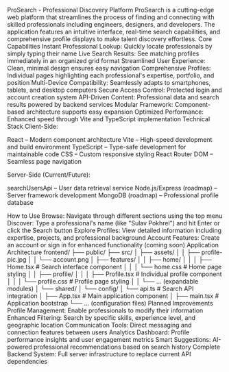 ProSearch - Professional Discovery Platform
ProSearch is a cutting-edge web platform that streamlines the process of finding and connecting with skilled professionals including engineers, designers, and developers. The application features an intuitive interface, real-time search capabilities, and comprehensive profile displays to make talent discovery effortless.
Core Capabilities
Instant Professional Lookup: Quickly locate professionals by simply typing their name
Live Search Results: See matching profiles immediately in an organized grid format
Streamlined User Experience: Clean, minimal design ensures easy navigation
Comprehensive Profiles: Individual pages highlighting each professional's expertise, portfolio, and position
Multi-Device Compatibility: Seamlessly adapts to smartphones, tablets, and desktop computers
Secure Access Control: Protected login and account creation system
API-Driven Content: Professional data and search results powered by backend services
Modular Framework: Component-based architecture supports easy expansion
Optimized Performance: Enhanced speed through Vite and TypeScript implementation
Technical Stack
Client-Side:

React – Modern component architecture
Vite – High-speed development and build environment
TypeScript – Type-safe development for maintainable code
CSS – Custom responsive styling
React Router DOM – Seamless page navigation

Server-Side (Current/Future):

searchUsersApi – User data retrieval service
Node.js/Express (roadmap) – Server framework development
MongoDB (roadmap) – Professional profile database

How to Use
Browse: Navigate through different sections using the top menu
Discover: Type a professional's name (like "Sulav Pokhrel") and hit Enter or click the Search button
Explore Profiles: View detailed information including expertise, projects, and professional background
Account Features: Create an account or sign in for enhanced functionality (coming soon)
Application Architecture
frontend/
├── public/
├── src/
│   ├── assets/
│   │   ├── profile-pic.jpg
│   │   └── account.png
│   ├── features/
│   │   ├── home/
│   │   │   ├── Home.tsx        # Search interface component
│   │   │   └── home.css        # Home page styling
│   │   ├── profile/
│   │   │   ├── Profile.tsx     # Individual profile component
│   │   │   └── profile.css     # Profile page styling
│   │   └── ... (expandable modules)
│   └── shared/
│       └── config/
│           └── api.ts          # Search API integration
│   ├── App.tsx                 # Main application component
│   ├── main.tsx                # Application bootstrap
└── ... (configuration files)
Planned Improvements
Profile Management: Enable professionals to modify their information
Enhanced Filtering: Search by specific skills, experience level, and geographic location
Communication Tools: Direct messaging and connection features between users
Analytics Dashboard: Profile performance insights and user engagement metrics
Smart Suggestions: AI-powered professional recommendations based on search history
Complete Backend System: Full server infrastructure to replace current API dependencies
